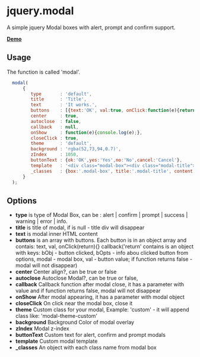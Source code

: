 jquery.modal
============

A simple jquery Modal boxes with alert, prompt and confirm support.

__<a href="http://creativedream.net/plugins/jquery.modal/" target="_blank">Demo</a>__

Usage
-------
The function is called 'modal'.
~~~ javascript
  modal(
	  {
		 type       : 'default',
		 title      : 'Title',
		 text       : 'It works.',
		 buttons    : [{text:'OK', val:true, onClick:function(e){return true} }, {text:'Cancel', val:'cancel', onClick:function(e){alert('If function return false, modal will not disappear.'); return false} }],
		 center     : true,
		 autoclose  : false,
		 callback   : null,
		 onShow     : function(e){console.log(e);},
		 closeClick : true,
		 theme      : 'default',
		 background : 'rgba(52,73,94,0.7)',
		 zIndex     : 1050,
		 buttonText : {ok:'OK',yes:'Yes',no:'No',cancel:'Cancel'},
		 template   : '<div class="modal-box"><div class="modal-title"><a class="modal-close-btn"></a></div><div class="modal-text"></div><div class="modal-buttons"></div></div>',
		 _classes   : {box:'.modal-box', title:'.modal-title', content:'.modal-text', buttons:'.modal-buttons', closebtn:'.modal-close-btn'}
	  }
  );
~~~~

Options
-------
* __type__ is type of Modal Box, can be : alert | confirm | prompt | success | warning | error | info.
* __title__ is title of modal, if is null - title div will disappear
* __text__ is modal inner HTML content
* __buttons__ is an array with buttons. Each button is in an object array and contais: text, val, onClick(return){} callback('return' contains is an object with keys: bObj - button clicked, bOpts - info abou clicked button from options, modal - modal box, val - button value; if function returns false - modal will not disappear)
* __center__ Center align?, can be true or false
* __autoclose__ Autoclose Modal?, can be true or false,
* __callback__ Callback function after modal close, it has a parameter with value and if function returns false, modal will not disappear
* __onShow__ After modal appearing, it has a parameter with modal object
* __closeClick__ On click near the modal box, close it
* __theme__ Custom class for your modal, Example: 'custom' - it will append class like: 'modal-theme-custom'
* __background__ Background Color of modal overlay
* __zIndex__ Modal z-index
* __buttonText__ Custom text for alert, confirm and prompt modals
* __template__ Custom modal template
* <b>_classes</b> An object with each class name from modal box
